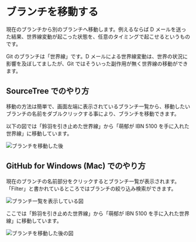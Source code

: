 ブランチを移動する
==================

現在のブランチから別のブランチへ移動します。例えるならば D メールを送った結果、世界線変動が起こった状態を、任意のタイミングで起こせるというものです。

Git のブランチは「世界線」です。D メールによる世界線変動は、世界の状況に影響を及ぼしてましたが、Git ではそういった副作用が無く世界線の移動ができます。

SourceTree でのやり方
---------------------

移動の方法は簡単で、画面左端に表示されているブランチ一覧から、移動したいブランチの名前をダブルクリックする事により、ブランチを移動できます。

以下の図では「鈴羽を引き止めた世界線」から「萌郁が IBN 5100 を手に入れた世界線」に移動しています。

![ブランチを移動した後](ch3/git-checkout.jpg)

GitHub for Windows (Mac) でのやり方
-----------------------------------

現在のブランチの名前部分をクリックするとブランチ一覧が表示されます。「Filter」と書かれているところではブランチの絞り込み検索ができます。

![ブランチ一覧を表示している図](ch3/git-checkout/github-app/git-branch-list.jpg)

ここでは「鈴羽を引き止めた世界線」から「萌郁が IBN 5100 を手に入れた世界線」に移動しています。

![ブランチを移動した後の図](ch3/git-checkout/github-app/git-checkout-after.jpg)
